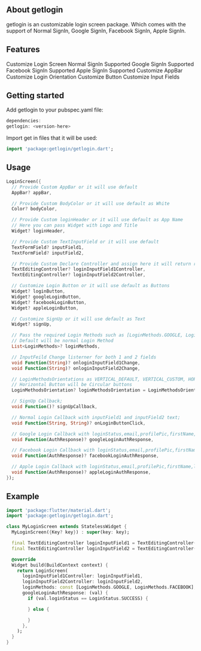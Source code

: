 <!-- 
This README describes the package. If you publish this package to pub.dev,
this README's contents appear on the landing page for your package.

For information about how to write a good package README, see the guide for
[writing package pages](https://dart.dev/guides/libraries/writing-package-pages). 

For general information about developing packages, see the Dart guide for
[creating packages](https://dart.dev/guides/libraries/create-library-packages)
and the Flutter guide for
[developing packages and plugins](https://flutter.dev/developing-packages). 
-->

## About getlogin

getlogin is an customizable login screen package. Which comes with the support of Normal SignIn, Google SignIn, Facebook SignIn, Apple SignIn.

## Features

Customize Login Screen
Normal SignIn Supported
Google SignIn Supported
Facebook SignIn Supported
Apple SignIn Supported
Customize AppBar
Customize Login Orientation
Customize Button
Customize Input Fields

## Getting started

Add getlogin to your pubspec.yaml file:
```dart
dependencies:
getlogin: <version-here>
```
Import get in files that it will be used:
```dart
import 'package:getlogin/getlogin.dart';
```

## Usage
```dart
LoginScreen({
  // Provide Custom AppBar or it will use default
  AppBar? appBar,

  // Provide Custom BodyColor or it will use default as White
  Color? bodyColor,

  // Provide Custom loginHeader or it will use default as App Name
  // Here you can pass Widget with Logo and Title
  Widget? loginHeader,

  // Provide Custom TextInputField or it will use default
  TextFormField? inputField1,
  TextFormField? inputField2,

  // Provide Custom Declare Controller and assign here it will return response
  TextEditingController? loginInputField1Controller,
  TextEditingController? loginInputField2Controller,

  // Customize Login Button or it will use default as Buttons
  Widget? loginButton,
  Widget? googleLoginButton,
  Widget? facebookLoginButton,
  Widget? appleLoginButton,

  // Customize SignUp or it will use default as Text
  Widget? signUp,

  // Pass the required Login Methods such as [LoginMethods.GOOGLE, LoginMethods.FACEBOOK]
  // Default will be normal Login Method
  List<LoginMethods>? loginMethods,

  // InputFeild Change listerner for both 1 and 2 fields
  void Function(String)? onloginInputField1Change,
  void Function(String)? onloginInputField2Change,

  // LoginMethodsOrientations as VERTICAL_DEFAULT, VERTICAL_CUSTOM, HORIZONTAL
  // Horizontal Button will be Circular buttons
  LoginMethodsOrientation? loginMethodsOrientation = LoginMethodsOrientation.VERTICAL_DEFAULT,

  // SignUp Callback;
  void Function()? signUpCallback,

  // Normal Login Callback with inputField1 and inputField2 text;
  void Function(String, String)? onLoginButtonClick,

  // Google Login Callback with loginStatus,email,profilePic,firstName,lastName,error,authCode;
  void Function(AuthResponse)? googleLoginAuthResponse,

  // Facebook Login Callback with loginStatus,email,profilePic,firstName,lastName,error,authCode;
  void Function(AuthResponse)? facebookLoginAuthResponse,

  // Apple Login Callback with loginStatus,email,profilePic,firstName,lastName,error,authCode;
  void Function(AuthResponse)? appleLoginAuthResponse,
});
```

## Example
```dart
import 'package:flutter/material.dart';
import 'package:getlogin/getlogin.dart';

class MyLoginScreen extends StatelessWidget {
  MyLoginScreen({Key? key}) : super(key: key);

  final TextEditingController loginInputField1 = TextEditingController();
  final TextEditingController loginInputField2 = TextEditingController();

  @override
  Widget build(BuildContext context) {
    return LoginScreen(
      loginInputField1Controller: loginInputField1,
      loginInputField2Controller: loginInputField2,
      loginMethods: const [LoginMethods.GOOGLE, LoginMethods.FACEBOOK],
      googleLoginAuthResponse: (val) {
        if (val.loginStatus == LoginStatus.SUCCESS) {

        } else {

        }
      },
    );
  }
}

